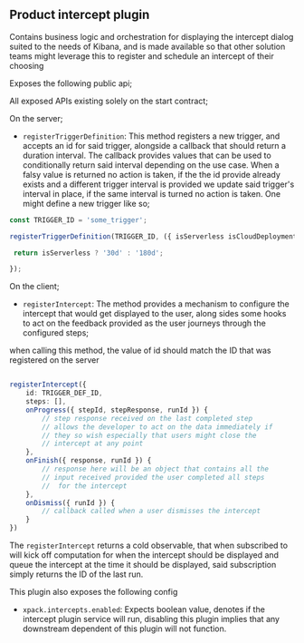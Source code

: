 ## Product intercept plugin

Contains business logic and orchestration for displaying the intercept dialog suited to the needs of Kibana, and is made available so that other solution teams might leverage this to register and schedule an intercept of their choosing

Exposes the following public api;

All exposed APIs existing solely on the start contract;

On the server;

- `registerTriggerDefinition`: This method registers a new trigger, and accepts an id for said trigger, alongside a callback that should return a duration interval. The callback provides values that can be used to conditionally return said interval depending on the use case. When a falsy value is returned no action is taken, if the the id provide already exists and a different trigger interval is provided we update said trigger's interval in place, if the same interval is turned no action is taken. One might define a new trigger like so;

```ts
const TRIGGER_ID = 'some_trigger';

registerTriggerDefinition(TRIGGER_ID, ({ isServerless isCloudDeployment, kibanaVersion}) => {

 return isServerless ? '30d' : '180d';

});

```


On the client; 

- `registerIntercept`: The method provides a mechanism to configure the intercept that would get displayed to the user, along sides some hooks to act on the feedback provided as the user journeys through the configured steps; 

when calling this method, the value of id should match the ID that was registered on the server

```ts

registerIntercept({
    id: TRIGGER_DEF_ID,
    steps: [],
    onProgress({ stepId, stepResponse, runId }) {
        // step response received on the last completed step
        // allows the developer to act on the data immediately if
        // they so wish especially that users might close the
        // intercept at any point
    },
    onFinish({ response, runId }) {
        // response here will be an object that contains all the
        // input received provided the user completed all steps
        //  for the intercept
    },
    onDismiss({ runId }) {
        // callback called when a user dismisses the intercept
    }
})

```

The `registerIntercept` returns a cold observable, that when subscribed to will kick off computation for when the intercept should be displayed and queue the intercept at the time it should be displayed, said subscription simply returns the ID of the last run.

This plugin also exposes the following config

- `xpack.intercepts.enabled`: Expects boolean value, denotes if the intercept plugin service will run, disabling this plugin implies that any downstream dependent of this plugin will not function.

